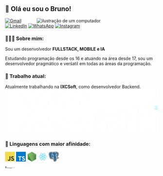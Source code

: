 
## 🥽 Olá eu sou o Bruno!
<img src="https://raw.githubusercontent.com/MicaelliMedeiros/micaellimedeiros/master/image/computer-illustration.png" alt="ilustração de um computador" min-width="400px" max-width="400px" width="400px" align="right">
<p align="left">
  <a href="#" target="blank" title="Gmail">
  <img src="https://img.shields.io/badge/-Gmail-FF0000?style=flat-square&labelColor=FF0000&logo=gmail&logoColor=white&link=brunoburer@gmail.com" alt="Gmail"/></a>
  <a href="https://www.linkedin.com/in/bruno-murer-945a1423b" target="_blank" title="LinkedIn">
  <img src="https://img.shields.io/badge/-Linkedin-0e76a8?style=flat-square&logo=Linkedin&logoColor=white&link=https://www.linkedin.com/in/bruno-murer-945a1423b/" alt="LinkedIn"/></a>
  <a href="https://api.whatsapp.com/send/?phone=554884260734&text&type=phone_number&app_absent=0" target="_blank" title="WhatsApp">
  <img src="https://img.shields.io/badge/-WhatsApp-25d366?style=flat-square&labelColor=25d366&logo=whatsapp&logoColor=white&link=https://api.whatsapp.com/send/?phone=554884260734&text&type=phone_number&app_absent=0" alt="WhatsApp"/></a>
  <a href="https://www.instagram.com/bruno.murer/" target="_blank" title="Instagram">
  <img src="https://img.shields.io/badge/-Instagram-DF0174?style=flat-square&labelColor=DF0174&logo=instagram&logoColor=white&link=https://www.instagram.com/bruno.murer/" alt="Instagram"/></a>
</p>

### 🧘🏼‍♂️ Sobre mim:
<p align="left"> 
  Sou um desenvolvedor <strong> FULLSTACK, MOBILE e IA</strong>
</p>
Estudando programação desde os 16 e atuando na área desde 17, sou um desenvolvedor pragmático e verśatil em todas as áreas da programação.

### 🎩 Trabalho atual:
<p align="left"> 
  Atualmente trabalhando na <strong> IXCSoft</strong>, como desenvolvedor Backend.
  
  <img src="./ixc.png" alt="IXC" />
</p>

### 🦄 Linguagens com maior afinidade:
<code><img height="32" src="https://raw.githubusercontent.com/github/explore/80688e429a7d4ef2fca1e82350fe8e3517d3494d/topics/javascript/javascript.png" alt="Javascript"/></code>
<code><img height="32" src="https://raw.githubusercontent.com/github/explore/80688e429a7d4ef2fca1e82350fe8e3517d3494d/topics/typescript/typescript.png" alt="Typescript"/></code>
<code><img height="32" src="https://raw.githubusercontent.com/github/explore/80688e429a7d4ef2fca1e82350fe8e3517d3494d/topics/nodejs/nodejs.png" alt="Nodejs"/></code>
<code><img height="32" src="https://raw.githubusercontent.com/github/explore/80688e429a7d4ef2fca1e82350fe8e3517d3494d/topics/react/react.png" alt="React"/></code>
<code><img height="32" src="https://raw.githubusercontent.com/github/explore/80688e429a7d4ef2fca1e82350fe8e3517d3494d/topics/postgresql/postgresql.png" alt="PostegreSQL"/><code>
<code><img height="32" src="https://raw.githubusercontent.com/github/explore/80688e429a7d4ef2fca1e82350fe8e3517d3494d/topics/mongodb/mongodb.png" alt="MongoDB"/></code>

